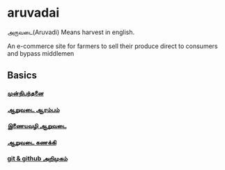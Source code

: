 # aruvadai
அருவடை(Aruvadi) Means harvest in english.

An e-commerce site for farmers to sell their produce direct to consumers and bypass middlemen

## Basics
#### [முன்நிபந்தனை](chapters/0.prerequisite.md)
#### [ஆறுவடை ஆரம்பம்](chapters/1.aruvadai_aarambam.md)
#### [இணையவழி ஆறுவடை](chapters/2.basic_http_server.md)
#### [ஆறுவடை கணக்கி](chapters/3.http_calculator.md)
#### [git & github அறிமுகம்](chapters/4.git_introduction.md)

